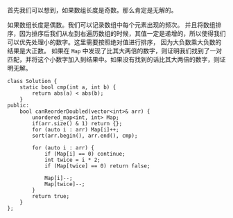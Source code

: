 首先我们可以想到，如果数组长度是奇数。那么肯定是无解的。

如果数组长度是偶数。我们可以记录数组中每个元素出现的频次。
并且将数组排序，因为排序后我们从左到右遍历数组的时候，其值一定是递增的，所以使得我们可以优先处理小的数字。这里需要按照绝对值进行排序，
因为大负数乘大负数的结果是大正数。
如果在 `Map` 中发现了比其大两倍的数字，则证明我们找到了一对匹配，并将这个小数字加入到结果中。如果没有找到的话比其大两倍的数字，则证明无解。

```
class Solution {
    static bool cmp(int a, int b) {
        return abs(a) < abs(b);
    }
public:
    bool canReorderDoubled(vector<int>& arr) {
        unordered_map<int, int> Map;
        if(arr.size() & 1) return {};
        for (auto i : arr) Map[i]++;
        sort(arr.begin(), arr.end(), cmp);
        
        for (auto i : arr) {
            if (Map[i] == 0) continue;
            int twice = i * 2;
            if (Map[twice] == 0) return false;
            
            Map[i]--;
            Map[twice]--;
        }
        return true;
    }
};
```